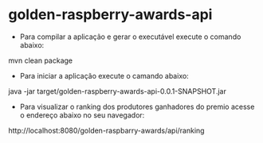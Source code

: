 # golden-raspberry-awards-api

* Para compilar a aplicação e gerar o executável execute o comando abaixo:

mvn clean package



* Para iniciar a aplicação execute o camando abaixo:

java -jar target/golden-raspberry-awards-api-0.0.1-SNAPSHOT.jar




* Para visualizar o ranking dos produtores ganhadores do premio acesse o endereço abaixo no seu navegador:

http://localhost:8080/golden-raspbarry-awards/api/ranking
